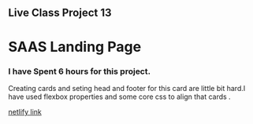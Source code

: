 ## Live Class Project 13

# SAAS Landing Page

### I have Spent 6 hours for this project.

Creating cards and seting head and footer for this card are little bit hard.I have used flexbox properties and some core css to align that cards .

[netlify link](https://live-class-saas-homepage.netlify.app/)